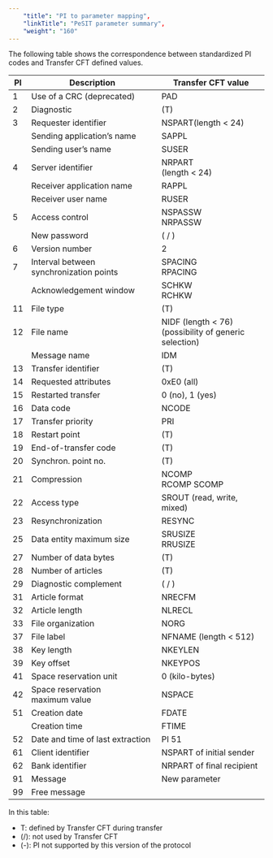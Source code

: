 ```yaml
---
    "title": "PI to parameter mapping",
    "linkTitle": "PeSIT parameter summary",
    "weight": "160"
---
```

The following table shows the correspondence between
standardized PI codes and Transfer CFT defined values.


| PI  | Description  |  Transfer CFT value  |
| --- | --- | --- |
| 1  | Use of a CRC (deprecated) | PAD  |
| 2  | Diagnostic  | (T)  |
| 3  | Requester identifier | NSPART(length &lt; 24)  |
|   | Sending application’s name  | SAPPL  |
|   | Sending user’s name  | SUSER  |
| 4  | Server identifier  | NRPART<br /> (length &lt; 24)  |
|   | Receiver application name  | RAPPL  |
|   | Receiver user name  | RUSER  |
| 5  | Access control  | NSPASSW<br /> NRPASSW  |
|   | New password  | ( / )  |
| 6  | Version number  | 2  |
| 7  | Interval between synchronization points  | SPACING<br /> RPACING  |
|   | Acknowledgement window  | SCHKW<br /> RCHKW  |
| 11  | File type  | (T)  |
| 12  | File name  | NIDF (length &lt; 76)<br /> (possibility of generic selection)  |
|   | Message name  | IDM  |
| 13  | Transfer identifier  | (T)  |
| 14  | Requested attributes  | 0xE0 (all)  |
| 15  | Restarted transfer  | 0 (no), 1 (yes)  |
| 16  | Data code  | NCODE  |
| 17  | Transfer priority  | PRI  |
| 18  | Restart point  | (T)  |
| 19  | End-of-transfer code  | (T)  |
| 20  | Synchron. point no.  | (T)  |
| 21  | Compression  | NCOMP<br /> RCOMP SCOMP  |
| 22  | Access type  | SROUT (read, write, mixed)  |
| 23  | Resynchronization  | RESYNC  |
| 25  | Data entity maximum size  | SRUSIZE<br /> RRUSIZE  |
| 27  | Number of data bytes  | (T)  |
| 28  | Number of articles  | (T)  |
| 29  | Diagnostic complement  | ( / )  |
| 31  | Article format  | NRECFM  |
| 32  | Article length  | NLRECL  |
| 33  | File organization  | NORG  |
| 37  | File label  | NFNAME (length &lt; 512)  |
| 38  | Key length  | NKEYLEN  |
| 39  | Key offset  | NKEYPOS  |
| 41  | Space reservation unit  | 0 (kilo-bytes)  |
| 42  | Space reservation<br /> maximum value  | NSPACE  |
| 51  | Creation date  | FDATE  |
|   | Creation time  | FTIME  |
| 52  | Date and time of last extraction  | PI 51  |
| 61  | Client identifier | NSPART of initial sender  |
| 62  | Bank identifier | NRPART of final recipient  |
| 91  | Message  | New parameter  |
| 99  | Free message  |   |


In this table:

- T: defined by Transfer
    CFT during transfer
- (/): not used by
    Transfer CFT
- (-): PI not supported
    by this version of the protocol
